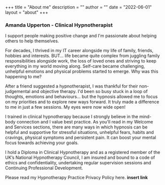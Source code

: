 +++
title = "About me"
description = ""
author = ""
date = "2022-06-01"
layout = "about"
+++

### Amanda Upperton - Clinical Hypnotherapist

I support people making positive change and I'm passionate about helping others to help themselves.
 
For decades, I thrived in my IT career alongside my life of family, friends, hobbies and interests.  BUT… life became quite complex from juggling family responsibilities alongside work, the loss of loved ones and striving to keep everything in my world moving along.  Self-care became challenging, unhelpful emotions and physical problems started to emerge.  Why was this happening to me?
 
After a friend suggested a hypnotherapist, I was thankful for their non-judgemental and objective therapy.  I'd been so busy stuck in a loop of thoughts, emotions and behaviours… but the hypnosis allowed me to focus on my priorities and to explore new ways forward.  It truly made a difference to me in just a few sessions.  My eyes were now wide open!
 
I trained in clinical hypnotherapy because I strongly believe in the mind-body connection and I value best practice.  As you'll read in my Welcome and Services sections, there are many ways in which hypnosis can be helpful and supportive for stressful situations, unhelpful fears, habits and cravings, physical symptoms and persistent pain.  It can boost your mental focus towards achieving your goals.
 
I hold a Diploma in Clinical Hypnotherapy and as a registered member of the UK’s National Hypnotherapy Council, I am insured and bound to a code of ethics and confidentiality, undertaking regular supervision sessions and Continuing Professional Development.
 
Please read my Hypnotherapy Practice Privacy Policy here. **insert link**

